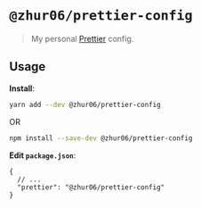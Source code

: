 # `@zhur06/prettier-config`

> My personal [Prettier](https://prettier.io) config.

## Usage

**Install**:

```bash
yarn add --dev @zhur06/prettier-config
```

OR

```bash
npm install --save-dev @zhur06/prettier-config
```

**Edit `package.json`**:

```jsonc
{
  // ...
  "prettier": "@zhur06/prettier-config"
}
```
